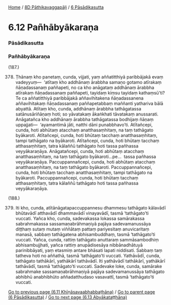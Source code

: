 
[Home](/) / [8D Pāthikavaggapāḷi](/tipitaka/8D.md) / [6 Pāsādikasutta](/tipitaka/8D/6.md)

# 6.12 Pañhābyākaraṇa

### Pāsādikasutta

### Pañhābyākaraṇa

(187.)

378. Ṭhānaṃ kho panetaṃ, cunda, vijjati, yaṃ aññatitthiyā paribbājakā evaṃ vadeyyuṃ—  ‘atītaṃ kho addhānaṃ ārabbha samaṇo gotamo atīrakaṃ ñāṇadassanaṃ paññapeti, no ca kho anāgataṃ addhānaṃ ārabbha atīrakaṃ ñāṇadassanaṃ paññapeti, tayidaṃ kiṃsu tayidaṃ kathaṃsū’ti? Te ca aññatitthiyā paribbājakā aññavihitakena ñāṇadassanena aññavihitakaṃ ñāṇadassanaṃ paññapetabbaṃ maññanti yathariva bālā abyattā. Atītaṃ kho, cunda, addhānaṃ ārabbha tathāgatassa satānusāriñāṇaṃ hoti; so yāvatakaṃ ākaṅkhati tāvatakaṃ anussarati. Anāgatañca kho addhānaṃ ārabbha tathāgatassa bodhijaṃ ñāṇaṃ uppajjati—  ‘ayamantimā jāti, natthi dāni punabbhavo’ti. Atītañcepi, cunda, hoti abhūtaṃ atacchaṃ anatthasaṃhitaṃ, na taṃ tathāgato byākaroti. Atītañcepi, cunda, hoti bhūtaṃ tacchaṃ anatthasaṃhitaṃ, tampi tathāgato na byākaroti. Atītañcepi, cunda, hoti bhūtaṃ tacchaṃ atthasaṃhitaṃ, tatra kālaññū tathāgato hoti tassa pañhassa veyyākaraṇāya. Anāgatañcepi, cunda, hoti abhūtaṃ atacchaṃ anatthasaṃhitaṃ, na taṃ tathāgato byākaroti…pe…  tassa pañhassa veyyākaraṇāya. Paccuppannañcepi, cunda, hoti abhūtaṃ atacchaṃ anatthasaṃhitaṃ, na taṃ tathāgato byākaroti. Paccuppannañcepi, cunda, hoti bhūtaṃ tacchaṃ anatthasaṃhitaṃ, tampi tathāgato na byākaroti. Paccuppannañcepi, cunda, hoti bhūtaṃ tacchaṃ atthasaṃhitaṃ, tatra kālaññū tathāgato hoti tassa pañhassa veyyākaraṇāya.

(188.)

379. Iti kho, cunda, atītānāgatapaccuppannesu dhammesu tathāgato kālavādī bhūtavādī atthavādī dhammavādī vinayavādī, tasmā ‘tathāgato’ti vuccati. Yañca kho, cunda, sadevakassa lokassa samārakassa sabrahmakassa sassamaṇabrāhmaṇiyā pajāya sadevamanussāya diṭṭhaṃ sutaṃ mutaṃ viññātaṃ pattaṃ pariyesitaṃ anuvicaritaṃ manasā, sabbaṃ tathāgatena abhisambuddhaṃ, tasmā ‘tathāgato’ti vuccati. Yañca, cunda, rattiṃ tathāgato anuttaraṃ sammāsambodhiṃ abhisambujjhati, yañca rattiṃ anupādisesāya nibbānadhātuyā parinibbāyati, yaṃ etasmiṃ antare bhāsati lapati niddisati. Sabbaṃ taṃ tatheva hoti no aññathā, tasmā ‘tathāgato’ti vuccati. Yathāvādī, cunda, tathāgato tathākārī, yathākārī tathāvādī. Iti yathāvādī tathākārī, yathākārī tathāvādī, tasmā ‘tathāgato’ti vuccati. Sadevake loke, cunda, samārake sabrahmake sassamaṇabrāhmaṇiyā pajāya sadevamanussāya tathāgato abhibhū anabhibhūto aññadatthudaso vasavattī, tasmā ‘tathāgato’ti vuccati.

[Go to previous page (6.11 Khīṇāsavaabhabbaṭhāna)](/tipitaka/8D/6/6.11.md) / [Go to parent page (6 Pāsādikasutta)](/tipitaka/8D/6.md) / [Go to next page (6.13 Abyākataṭṭhāna)](/tipitaka/8D/6/6.13.md)


